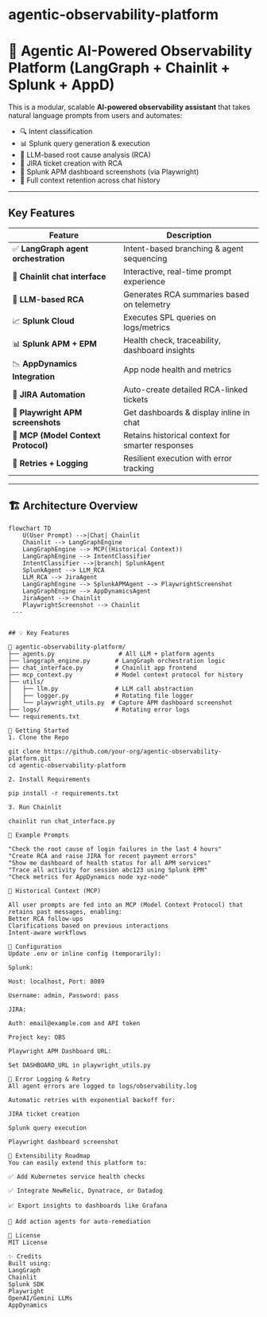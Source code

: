 
# agentic-observability-platform

# 🧠 Agentic AI-Powered Observability Platform (LangGraph + Chainlit + Splunk + AppD)

This is a modular, scalable **AI-powered observability assistant** that takes natural language prompts from users and automates:

- 🔍 Intent classification
- 📊 Splunk query generation & execution
- 🧠 LLM-based root cause analysis (RCA)
- 🧾 JIRA ticket creation with RCA
- 📸 Splunk APM dashboard screenshots (via Playwright)
- 🔄 Full context retention across chat history

---

## Key Features

| Feature | Description |
|--------|-------------|
| ✅ **LangGraph agent orchestration** | Intent-based branching & agent sequencing |
| 💬 **Chainlit chat interface** | Interactive, real-time prompt experience |
| 🤖 **LLM-based RCA** | Generates RCA summaries based on telemetry |
| 📈 **Splunk Cloud** | Executes SPL queries on logs/metrics |
| 📊 **Splunk APM + EPM** | Health check, traceability, dashboard insights |
| 📉 **AppDynamics Integration** | App node health and metrics |
| 🧾 **JIRA Automation** | Auto-create detailed RCA-linked tickets |
| 📸 **Playwright APM screenshots** | Get dashboards & display inline in chat |
| 🧠 **MCP (Model Context Protocol)** | Retains historical context for smarter responses |
| 🔁 **Retries + Logging** | Resilient execution with error tracking |

---

## 🏗️ Architecture Overview

```mermaid
flowchart TD
    U(User Prompt) -->|Chat| Chainlit
    Chainlit --> LangGraphEngine
    LangGraphEngine --> MCP((Historical Context))
    LangGraphEngine --> IntentClassifier
    IntentClassifier -->|branch| SplunkAgent
    SplunkAgent --> LLM_RCA
    LLM_RCA --> JiraAgent
    LangGraphEngine --> SplunkAPMAgent --> PlaywrightScreenshot
    LangGraphEngine --> AppDynamicsAgent
    JiraAgent --> Chainlit
    PlaywrightScreenshot --> Chainlit
 ---


## 💡 Key Features

📁 agentic-observability-platform/
├── agents.py                  # All LLM + platform agents
├── langgraph_engine.py       # LangGraph orchestration logic
├── chat_interface.py         # Chainlit app frontend
├── mcp_context.py            # Model context protocol for history
├── utils/
│   ├── llm.py                # LLM call abstraction
│   ├── logger.py             # Rotating file logger
│   └── playwright_utils.py  # Capture APM dashboard screenshot
├── logs/                     # Rotating error logs
└── requirements.txt

🚀 Getting Started
1. Clone the Repo

git clone https://github.com/your-org/agentic-observability-platform.git
cd agentic-observability-platform

2. Install Requirements

pip install -r requirements.txt

3. Run Chainlit

chainlit run chat_interface.py

🧪 Example Prompts

"Check the root cause of login failures in the last 4 hours"
"Create RCA and raise JIRA for recent payment errors"
"Show me dashboard of health status for all APM services"
"Trace all activity for session abc123 using Splunk EPM"
"Check metrics for AppDynamics node xyz-node"

🧠 Historical Context (MCP)

All user prompts are fed into an MCP (Model Context Protocol) that retains past messages, enabling:
Better RCA follow-ups
Clarifications based on previous interactions
Intent-aware workflows

🔐 Configuration
Update .env or inline config (temporarily):

Splunk:

Host: localhost, Port: 8089

Username: admin, Password: pass

JIRA:

Auth: email@example.com and API token

Project key: OBS

Playwright APM Dashboard URL:

Set DASHBOARD_URL in playwright_utils.py

🔁 Error Logging & Retry
All agent errors are logged to logs/observability.log

Automatic retries with exponential backoff for:

JIRA ticket creation

Splunk query execution

Playwright dashboard screenshot

🧩 Extensibility Roadmap
You can easily extend this platform to:

✅ Add Kubernetes service health checks

✅ Integrate NewRelic, Dynatrace, or Datadog

📈 Export insights to dashboards like Grafana

🤖 Add action agents for auto-remediation

📜 License
MIT License

✨ Credits
Built using:
LangGraph
Chainlit
Splunk SDK
Playwright
OpenAI/Gemini LLMs
AppDynamics
